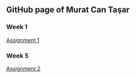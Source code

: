## GitHub page of Murat Can Taşar

### Week 1
[Assignment 1](week1.html)

### Week 5
[Assignment 2](week5.html)
